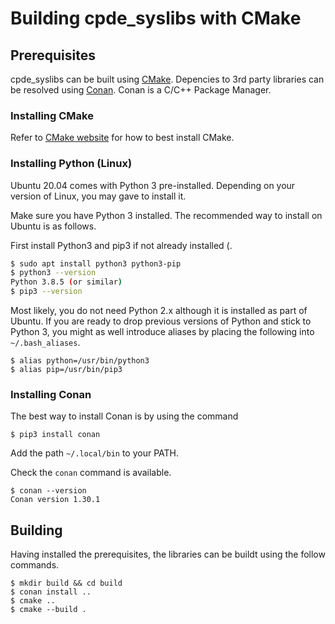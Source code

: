 # Building cpde_syslibs with CMake

## Prerequisites

cpde_syslibs can be built using [CMake](https://cmake.org/). Depencies to 3rd party libraries can be resolved using [Conan](https://conan.io/). Conan is a C/C++ Package Manager. 

### Installing CMake

Refer to [CMake website](https://cmake.org/download/) for how to best install CMake.

### Installing Python (Linux)

Ubuntu 20.04 comes with Python 3 pre-installed. Depending on your version of Linux, you may gave to install it. 

Make sure you have Python 3 installed. The recommended way to install on Ubuntu is as follows.

First install Python3 and pip3 if not already installed (.
```sh
$ sudo apt install python3 python3-pip
$ python3 --version
Python 3.8.5 (or similar)
$ pip3 --version
```
Most likely, you do not need Python 2.x although it is installed as part of Ubuntu. If you are ready to drop previous versions of Python and stick to Python 3, you might as well introduce aliases by placing the following into `~/.bash_aliases`.
```
$ alias python=/usr/bin/python3
$ alias pip=/usr/bin/pip3
```
### Installing Conan

The best way to install Conan is by using the command
```
$ pip3 install conan
```
Add the path `~/.local/bin` to your PATH. 

Check the `conan` command is available.
```
$ conan --version
Conan version 1.30.1
```

## Building

Having installed the prerequisites, the libraries can be buildt using the follow commands.

```
$ mkdir build && cd build
$ conan install ..
$ cmake ..
$ cmake --build .
```


